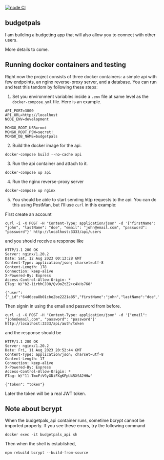 [![node CI](https://github.com/markCwatson/budgetpals/actions/workflows/node.js.yml/badge.svg?branch=main)](https://github.com/markCwatson/budgetpals/actions/workflows/node.js.yml)

## budgetpals
I am building a budgeting app that will also allow you to connect with other users.

More details to come.

## Running docker containers and testing

Right now the project consists of three docker containers: a simple api with few endpoints, an nginx reverse-proxy server, and a database. You can run and test this tandom by following these steps:

1. Set you environment variables inside a `.env` file at same level as the `docker-compose.yml` file. Here is an example.

```
API_PORT=3000
API_URL=http://localhost
NODE_ENV=development

MONGO_ROOT_USR=root
MONGO_ROOT_PSW=secret!
MONGO_DB_NAME=budgetpals
```

2. Build the docker image for the api.

```
docker-compose build --no-cache api
```

3. Run the api container and attach to it.

```
docker-compose up api
```

4. Run the nginx reverse-proxy server

```
docker-compose up nginx
```

5. You should be able to start sending http requests to the api. You can do this using PostMan, but I'll use `curl` in this example: 

First create an account

```
curl -i -X POST -H "Content-Type: application/json" -d '{"firstName": "john", "lastName": "doe", "email": "john@email.com", "password": "password"}' http://localhost:3333/api/users
```

and you should receive a response like

```
HTTP/1.1 200 OK
Server: nginx/1.20.2
Date: Sat, 12 Aug 2023 00:13:28 GMT
Content-Type: application/json; charset=utf-8
Content-Length: 178
Connection: keep-alive
X-Powered-By: Express
Access-Control-Allow-Origin: *
ETag: W/"b2-1irbhCJO0/QvOoZtZ2+c4kHs768"

{"user":{"_id":"64d6cea8b01cbe2be2221a85","firstName":"john","lastName":"doe","email":"john@email.com","password":"$2b$10$MXuHaXz817kK0QVlsxPey.Knq.QJLx8Evb2zreZjz/x4BUWOinNpe"}}
```

Then signin in using the email and password from before.

```
curl -i -X POST -H "Content-Type: application/json" -d '{"email": "john@email.com", "password": "password"}' http://localhost:3333/api/auth/token
```

and the response should be

```
HTTP/1.1 200 OK
Server: nginx/1.20.2
Date: Fri, 11 Aug 2023 20:52:44 GMT
Content-Type: application/json; charset=utf-8
Content-Length: 17
Connection: keep-alive
X-Powered-By: Express
Access-Control-Allow-Origin: *
ETag: W/"11-TmxFiV9yGDiFXgKFpU45XSA2HHw"

{"token": "token"}
```

Later the token will be a real JWT token.

## Note about bcrypt

When the budgetpals_api container runs, sometime bcrypt cannot be imported properly. If you see these errors, try the following command

```
docker exec -it budgetpals_api sh
```

Then when the shell is established,

```
npm rebuild bcrypt --build-from-source
```